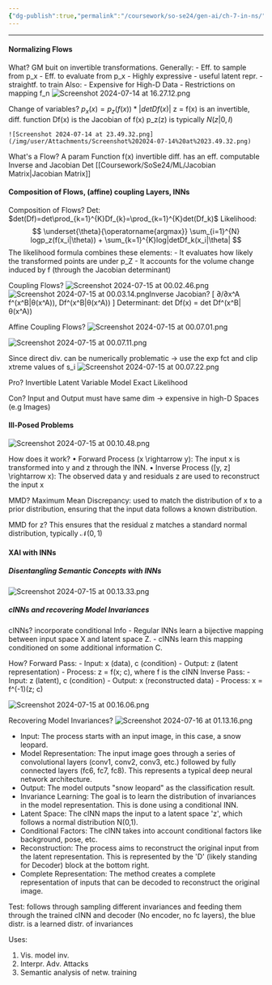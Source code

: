 ```yaml
---
{"dg-publish":true,"permalink":"/coursework/so-se24/gen-ai/ch-7-in-ns/","noteIcon":""}
---
```


---

#### Normalizing Flows

What? 
	GM buit on invertible transformations. Generally:
	- Eff. to sample from p_x
	- Eff. to evaluate from p_x
	- Highly expressive
	- useful latent repr.
	- straightf. to train
	Also: 
	- Expensive for High-D Data
	- Restrictions on mapping f_n
![Screenshot 2024-07-14 at 16.27.12.png](/img/user/Attachments/Screenshot%202024-07-14%20at%2016.27.12.png)



Change of variables? 
	$p_{x} (x)=p_{z}(f(x))*|detDf(x)|$
	z = f(x) is an invertible, diff. function 
	Df(x) is the Jacobian of f(x)
	p_z(z) is typically $N(z|0,I)$
	
	![Screenshot 2024-07-14 at 23.49.32.png](/img/user/Attachments/Screenshot%202024-07-14%20at%2023.49.32.png)



What's a Flow? 
	A param Function f(x)
		invertible
		diff. 
		has an eff. computable Inverse and Jacobian Det [[Coursework/SoSe24/ML/Jacobian Matrix\|Jacobian Matrix]]


#### Composition of Flows, (affine) coupling Layers, INNs

Composition of Flows? 
	Det: 
	$det(Df)=det\prod_{k=1}^{K}Df_{k}=\prod_{k=1}^{K}det(Df_k)$
	Likelihood: $$ \underset{\theta}{\operatorname{argmax}} \sum_{i=1}^{N} logp_z(f(x_i|\theta)) + \sum_{k=1}^{K}log|detDf_k(x_i|\theta| $$
	The likelihood formula combines these elements:
	- It evaluates how likely the transformed points are under p_Z
	- It accounts for the volume change induced by f (through the Jacobian determinant)


Coupling Flows? 
	![Screenshot 2024-07-15 at 00.02.46.png](/img/user/Attachments/Screenshot%202024-07-15%20at%2000.02.46.png)
	![Screenshot 2024-07-15 at 00.03.14.png](/img/user/Attachments/Screenshot%202024-07-15%20at%2000.03.14.png)Inverse
	Jacobian?  [ ∂/∂x^A f^(x^B|θ(x^A)),  Df^(x^B|θ(x^A)) ]
	Determinant: det Df(x) = det Df^(x^B|θ(x^A))


Affine Coupling Flows? 
![Screenshot 2024-07-15 at 00.07.01.png](/img/user/Attachments/Screenshot%202024-07-15%20at%2000.07.01.png)

![Screenshot 2024-07-15 at 00.07.11.png](/img/user/Attachments/Screenshot%202024-07-15%20at%2000.07.11.png)

Since direct div. can be numerically problematic -> use the exp fct and clip xtreme values of s_i
![Screenshot 2024-07-15 at 00.07.22.png](/img/user/Attachments/Screenshot%202024-07-15%20at%2000.07.22.png)



Pro?
	Invertible
	Latent Variable Model
	Exact Likelihood

Con? 
	Input and Output must have same dim -> expensive in high-D Spaces (e.g Images)
#### Ill-Posed Problems

![Screenshot 2024-07-15 at 00.10.48.png](/img/user/Attachments/Screenshot%202024-07-15%20at%2000.10.48.png)

How does it work? 
	•	Forward Process (x \rightarrow y): The input x is transformed into y and z through the INN.
	•	Inverse Process ([y, z] \rightarrow x): The observed data y and residuals z are used to reconstruct the input x

MMD? 
	Maximum Mean Discrepancy: used to match the distribution of x to a prior distribution, ensuring that the input data follows a known distribution.

MMD for z?
	This ensures that the residual z matches a standard normal distribution, typically $\mathcal{N}(0,1)$
#### XAI with INNs

##### Disentangling Semantic Concepts with INNs
![Screenshot 2024-07-15 at 00.13.33.png](/img/user/Attachments/Screenshot%202024-07-15%20at%2000.13.33.png)






##### cINNs and recovering Model Invariances

cINNs? 
	incorporate conditional Info
	- Regular INNs learn a bijective mapping between input space X and latent space Z.
	- cINNs learn this mapping conditioned on some additional information C. 

How? 
	 Forward Pass:
    - Input: x (data), c (condition)
    - Output: z (latent representation)
    - Process: z = f(x; c), where f is the cINN
	Inverse Pass:
    - Input: z (latent), c (condition)
    - Output: x (reconstructed data)
    - Process: x = f^(-1)(z; c)

![Screenshot 2024-07-15 at 00.16.06.png](/img/user/Attachments/Screenshot%202024-07-15%20at%2000.16.06.png)




Recovering Model Invariances? 
![Screenshot 2024-07-16 at 01.13.16.png](/img/user/Attachments/Screenshot%202024-07-16%20at%2001.13.16.png)

- Input: The process starts with an input image, in this case, a snow leopard.
- Model Representation: The input image goes through a series of convolutional layers (conv1, conv2, conv3, etc.) followed by fully connected layers (fc6, fc7, fc8). This represents a typical deep neural network architecture.
- Output: The model outputs "snow leopard" as the classification result.
- Invariance Learning: The goal is to learn the distribution of invariances in the model representation. This is done using a conditional INN.
- Latent Space: The cINN maps the input to a latent space 'z', which follows a normal distribution N(0,1).
- Conditional Factors: The cINN takes into account conditional factors like background, pose, etc.
- Reconstruction: The process aims to reconstruct the original input from the latent representation. This is represented by the 'D' (likely standing for Decoder) block at the bottom right.
- Complete Representation: The method creates a complete representation of inputs that can be decoded to reconstruct the original image.


Test: follows through sampling different invariances and feeding them through the trained cINN and decoder (No encoder, no fc layers), the blue distr. is a learned distr. of invariances


Uses: 
1) Vis. model inv. 
2) Interpr. Adv. Attacks
3) Semantic analysis of netw. training